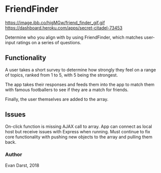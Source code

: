 # FriendFinder

https://image.ibb.co/hjgMGw/friend_finder_gif.gif
https://dashboard.heroku.com/apps/secret-citadel-73453

Determine who you align with by using FriendFinder, which matches user-input ratings on a series of questions.

## Functionality

A user takes a short survey to determine how strongly they feel on a range of topics, ranked from 1 to 5, with 5 being the strongest.

The app takes their responses and feeds them into the app to match them with famous footballers to see if they are a match for friends.

Finally, the user themselves are added to the array.

## Issues

On-click function is missing AJAX call to array. App can connect as local host but receive issues with Express when running. Must continue to fix core functionality with pushing new objects to the array and pulling them back.

### Author 

Evan Darst, 2018